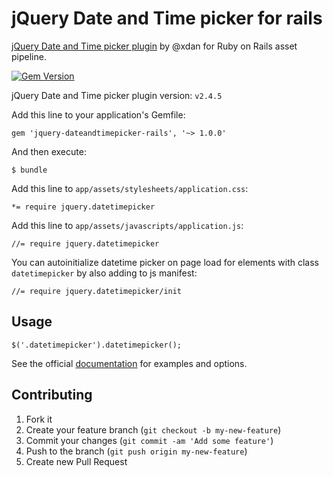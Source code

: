jQuery Date and Time picker for rails
=====================================

[jQuery Date and Time picker plugin](https://github.com/xdan/datetimepicker) by @xdan for Ruby on Rails asset pipeline.

[![Gem Version](https://badge.fury.io/rb/jquery-dateandtimepicker-rails.svg)](http://badge.fury.io/rb/jquery-dateandtimepicker-rails)

jQuery Date and Time picker plugin version: `v2.4.5`

Add this line to your application's Gemfile:

    gem 'jquery-dateandtimepicker-rails', '~> 1.0.0'

And then execute:

    $ bundle

Add this line to `app/assets/stylesheets/application.css`:

    *= require jquery.datetimepicker

Add this line to `app/assets/javascripts/application.js`:

    //= require jquery.datetimepicker

You can autoinitialize datetime picker on page load for elements with class `datetimepicker` by also adding to js manifest:

    //= require jquery.datetimepicker/init

Usage
-----

    $('.datetimepicker').datetimepicker();

See the official [documentation](http://xdsoft.net/jqplugins/datetimepicker/) for examples and options.

Contributing
------------

1. Fork it
2. Create your feature branch (`git checkout -b my-new-feature`)
3. Commit your changes (`git commit -am 'Add some feature'`)
4. Push to the branch (`git push origin my-new-feature`)
5. Create new Pull Request
